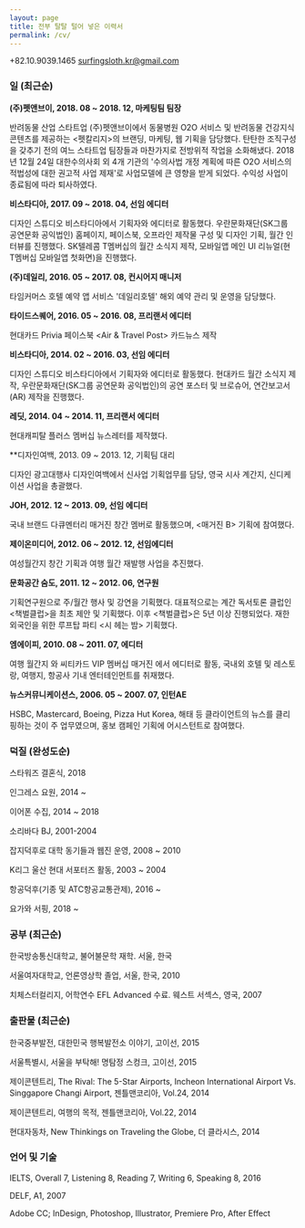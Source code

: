 ```yaml
---
layout: page
title: 전부 탈탈 털어 넣은 이력서
permalink: /cv/
---
```


+82.10.9039.1465
surfingsloth.kr@gmail.com

### 일 (최근순)

**(주)펫앤브이, 2018. 08 ~ 2018. 12, 마케팅팀 팀장**

반려동물 산업 스타트업 (주)펫앤브이에서 동물병원 O2O 서비스 및 반려동물 건강지식 콘텐츠를 제공하는 <펫칼리지>의 브랜딩, 마케팅, 웹 기획을 담당했다. 탄탄한 조직구성을 갖추기 전의 여느 스타트업 팀장들과 마찬가지로 전방위적 작업을 소화해냈다. 2018년 12월 24일 대한수의사회 외 4개 기관의 '수의사법 개정 계획에 따른 O2O 서비스의 적법성에 대한 권고적 사업 제재'로 사업모델에 큰 영향을 받게 되었다. 수익성 사업이 종료됨에 따라 퇴사하였다.

**비스타디아, 2017. 09 ~ 2018. 04, 선임 에디터**

디자인 스튜디오 비스타디아에서 기획자와 에디터로 활동했다. 우란문화재단(SK그룹 공연문화 공익법인) 홈페이지, 페이스북, 오프라인 제작물 구성 및 디자인 기획, 월간 인터뷰를 진행했다. SK텔레콤 T멤버십의 월간 소식지 제작, 모바일앱 메인 UI 리뉴얼(현 T멤버십 모바일앱 첫화면)을 진행했다.

**(주)데일리, 2016. 05 ~ 2017. 08, 컨시어지 매니저**

타임커머스 호텔 예약 앱 서비스 '데일리호텔' 해외 예약 관리 및 운영을 담당했다.

**타이드스퀘어, 2016. 05 ~ 2016. 08, 프리랜서 에디터**

현대카드 Privia 페이스북 <Air & Travel Post> 카드뉴스 제작

**비스타디아, 2014. 02 ~ 2016. 03, 선임 에디터**

디자인 스튜디오 비스타디아에서 기획자와 에디터로 활동했다. 현대카드 월간 소식지 제작, 우란문화재단(SK그룹 공연문화 공익법인)의 공연 포스터 및 브로슈어, 연간보고서(AR) 제작을 진행했다.

**레딧, 2014. 04 ~ 2014. 11, 프리랜서 에디터**

현대캐피탈 플러스 멤버십 뉴스레터를 제작했다.

**디자인여백, 2013. 09 ~ 2013. 12, 기획팀 대리

디자인 광고대행사 디자인여백에서 신사업 기획업무를 담당, 영국 시사 계간지, <Delayed Gratification> 신디케이션 사업을 총괄했다.

**JOH, 2012. 12 ~ 2013. 09, 선임 에디터**

국내 브랜드 다큐멘터리 매거진 <Paper B> 창간 멤버로 활동했으며, <매거진 B> 기획에 참여했다. 

**제이온미디어, 2012. 06 ~ 2012. 12, 선임에디터**

여성월간지 <One The Woman> 창간 기획과 여행 월간 <Off> 재발행 사업을 추진했다.
    
**문화공간 숨도, 2011. 12 ~ 2012. 06, 연구원**

기획연구원으로 주/월간 행사 및 강연을 기획했다. 대표적으로는 계간 독서토론 클럽인 <책벌클럽>을 최초 제안 및 기획했다. 이후 <책벌클럽>은 5년 이상 진행되었다. 재한 외국인을 위한 루프탑 파티 <시 헤는 밤> 기획했다.

**엠에이피, 2010. 08 ~ 2011. 07, 에디터**

여행 월간지 <Off>와 씨티카드 VIP 멤버십 매거진 <C>에서 에디터로 활동, 국내외 호텔 및 레스토랑, 여행지, 항공사 기내 엔터테인먼트를 취재했다. 
    
**뉴스커뮤니케이션스, 2006. 05 ~ 2007. 07, 인턴AE**

HSBC, Mastercard, Boeing, Pizza Hut Korea, 해태 등 클라이언트의 뉴스를 클리핑하는 것이 주 업무였으며, 홍보 캠페인 기획에 어시스턴트로 참여했다.

### 덕질 (완성도순)

스타워즈 결혼식, 2018

인그레스 요원, 2014 ~

이어폰 수집, 2014 ~ 2018

소리바다 BJ, 2001-2004

잡지덕후로 대학 동기들과 웹진 <eye-C> 운영, 2008 ~ 2010

K리그 울산 현대 서포터즈 활동, 2003 ~ 2004

항공덕후(기종 및 ATC항공교통관제), 2016 ~

요가와 서핑, 2018 ~



### 공부 (최근순)

한국방송통신대학교, 불어불문학 재학. 서울, 한국

서울여자대학교, 언론영상학 졸업, 서울, 한국, 2010

치체스터컬리지, 어학연수 EFL Advanced 수료. 웨스트 서섹스, 영국, 2007


### 출판물 (최근순)

한국중부발전, 대한민국 행복발전소 이야기, 고이선, 2015

서울특별시, 서울을 부탁해! 명탐정 스컹크, 고이선, 2015

제이콘텐트리, The Rival: The 5-Star Airports, Incheon International Airport Vs. Singgapore Changi 
Airport, 젠틀맨코리아, Vol.24, 2014

제이콘텐트리, 여행의 목적, 젠틀맨코리아, Vol.22, 2014

현대자동차, New Thinkings on Traveling the Globe, 더 클라시스, 2014


### 언어 및 기술

IELTS, Overall 7, Listening 8, Reading 7, Writing 6, Speaking 8, 2016

DELF, A1, 2007

Adobe CC; InDesign, Photoshop, Illustrator, Premiere Pro, After Effect
